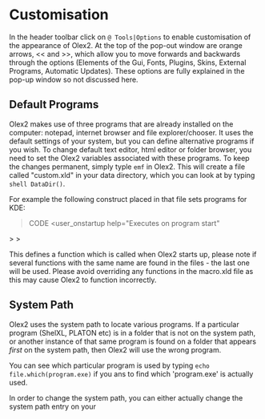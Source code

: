 # Customisation

In the header toolbar click on `@ Tools|Options` to enable customisation of the appearance of Olex2. At the top of the pop-out window are orange arrows, << and >>, which allow you to move forwards and backwards through the options (Elements of the Gui, Fonts, Plugins, Skins, External Programs, Automatic Updates). These options are fully explained in the pop-up window so not discussed here.

## Default Programs
Olex2 makes use of three programs that are already installed on the computer: notepad, internet browser and file explorer/chooser. It uses the default settings of your system, but you can define alternative programs if you wish.
To change default text editor, html editor or folder browser, you need to set the Olex2 variables associated with these programs. To keep the changes permanent, simply typle `emf` in Olex2. This will create a file called "custom.xld" in your data directory, which you can look at by typing `shell DataDir()`.

For example the following construct placed in that file sets programs for KDE:

>CODE <user_onstartup help="Executes on program start"
<body
  <args>
    <cmd
      <cmd1 "setvar(defeditor,'kate')">
      <cmd2 "setvar(defexplorer,'konqueror')">
      <cmd3 "setvar(defbrowser,'konqueror')">
    >
>

This defines a function which is called when Olex2 starts up, please note if several functions with the same name are found in the files - the last one will be used. Please avoid overriding any functions in the macro.xld file as this may cause Olex2 to function incorrectly.

## System Path
Olex2 uses the system path to locate various programs. If a particular program (ShelXL, PLATON etc) is in a folder that is not on the system path, or another instance of that same program is found on a folder that appears _first_ on the system path, then Olex2 will use the wrong program.

You can see which particular program is used by typing `echo file.which(program.exe)` if you ans to find which 'program.exe' is actually used.

In order to change the system path, you can either actually change the system path entry on your
